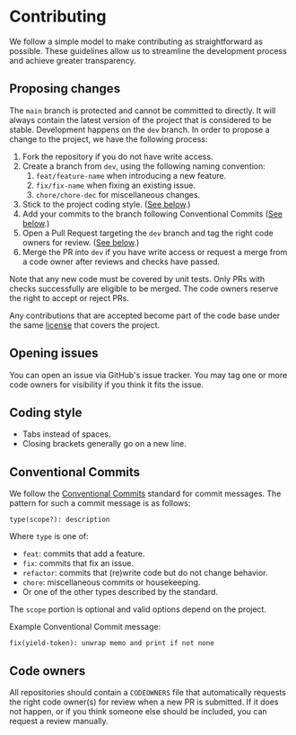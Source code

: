 # Contributing

We follow a simple model to make contributing as straightforward as possible. These guidelines allow us to streamline the development process and achieve greater transparency.

## Proposing changes

The `main` branch is protected and cannot be committed to directly. It will always contain the latest version of the project that is considered to be stable. Development happens on the `dev` branch. In order to propose a change to the project, we have the following process:

1. Fork the repository if you do not have write access.
2. Create a branch from `dev`, using the following naming convention:
    1. `feat/feature-name` when introducing a new feature.
    2. `fix/fix-name` when fixing an existing issue.
	3. `chore/chore-dec` for miscellaneous changes.
3. Stick to the project coding style. ([See below](#coding-style).)
4. Add your commits to the branch following Conventional Commits ([See below](#conventional-commits).)
5. Open a Pull Request targeting the `dev` branch and tag the right code owners for review. ([See below](#code-owners).)
6. Merge the PR into `dev` if you have write access or request a merge from a code owner after reviews and checks have passed.

Note that any new code must be covered by unit tests. Only PRs with checks successfully are eligible to be merged. The code owners reserve the right to accept or reject PRs.

Any contributions that are accepted become part of the code base under the same [license](LICENSE) that covers the project.

## Opening issues

You can open an issue via GitHub's issue tracker. You may tag one or more code owners for visibility if you think it fits the issue.

## Coding style

- Tabs instead of spaces.
- Closing brackets generally go on a new line.

## Conventional Commits

We follow the [Conventional Commits](https://www.conventionalcommits.org/en/v1.0.0/) standard for commit messages. The pattern for such a commit message is as follows:
```
type(scope?): description
```

Where `type` is one of:

- `feat`: commits that add a feature.
- `fix`: commits that fix an issue.
- `refactor`: commits that (re)write code but do not change behavior.
- `chore`: miscellaneous commits or housekeeping.
- Or one of the other types described by the standard.

The `scope` portion is optional and valid options depend on the project.

Example Conventional Commit message:
```
fix(yield-token): unwrap memo and print if not none
```

## Code owners

All repositories should contain a `CODEOWNERS` file that automatically requests the right code owner(s) for review when a new PR is submitted. If it does not happen, or if you think someone else should be included, you can request a review manually.
